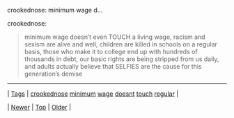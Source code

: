 <!--
title: crookednose
date: 2020-06-28T15:27:00.342Z
tags: crookednose, minimum, wage, doesnt, touch, regular
-->


crookednose: minimum wage d...

<p>crookednose:</p>
<blockquote>
<p>minimum wage doesn’t even TOUCH a living wage, racism and sexism are alive and well, children are killed in schools on a regular basis, those who make it to college end up with hundreds of thousands in debt, our basic rights are being stripped from us daily, and adults actually believe that SELFIES are the cause for this generation’s demise</p>
</blockquote>

<!--BOTTOM-POST-NAVIGATION-->
---

| [Tags](tags.md) | [crookednose](tag-crookednose.md) [minimum](tag-minimum.md) [wage](tag-wage.md) [doesnt](tag-doesnt.md) [touch](tag-touch.md) [regular](tag-regular.md) |

| [Newer](90619211289.md) | [Top](index.md) | [Older](90648914464.md) |